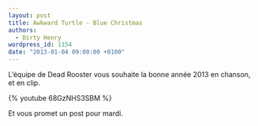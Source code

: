 ```yaml
---
layout: post
title: Awkward Turtle - Blue Christmas
authors:
  - Dirty Henry
wordpress_id: 1154
date: "2013-01-04 09:00:00 +0100"
---
```


L’équipe de Dead Rooster vous souhaite la bonne année 2013 en chanson, et en
clip.

{% youtube 68GzNHS3SBM %}

Et vous promet un post pour mardi.

